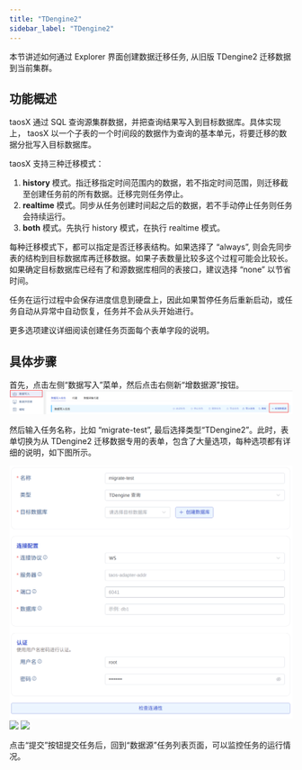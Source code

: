 ```yaml
---
title: "TDengine2"
sidebar_label: "TDengine2"
---
```


本节讲述如何通过 Explorer 界面创建数据迁移任务, 从旧版 TDengine2 迁移数据到当前集群。

## 功能概述

taosX 通过 SQL 查询源集群数据，并把查询结果写入到目标数据库。具体实现上， taosX 以一个子表的一个时间段的数据作为查询的基本单元，将要迁移的数据分批写入目标数据库。

taosX 支持三种迁移模式：
1. **history** 模式。指迁移指定时间范围内的数据，若不指定时间范围，则迁移截至创建任务前的所有数据。迁移完则任务停止。
2. **realtime** 模式。同步从任务创建时间起之后的数据，若不手动停止任务则任务会持续运行。
3. **both** 模式。先执行 history 模式，在执行 realtime 模式。

每种迁移模式下，都可以指定是否迁移表结构。如果选择了 “always”, 则会先同步表的结构到目标数据库再迁移数据。如果子表数量比较多这个过程可能会比较长。如果确定目标数据库已经有了和源数据库相同的表接口，建议选择 “none” 以节省时间。

任务在运行过程中会保存进度信息到硬盘上，因此如果暂停任务后重新启动，或任务自动从异常中自动恢复，任务并不会从头开始进行。

更多选项建议详细阅读创建任务页面每个表单字段的说明。



## 具体步骤

首先，点击左侧“数据写入”菜单，然后点击右侧新“增数据源”按钮。
![](./migrate-step1.png)

然后输入任务名称，比如 “migrate-test”, 最后选择类型“TDengine2”。此时，表单切换为从 TDengine2 迁移数据专用的表单，包含了大量选项，每种选项都有详细的说明，如下图所示。

![](./migrate-step2.png)
![](./migrate-step3.png)
![](./migrate-step4.png)

点击“提交”按钮提交任务后，回到“数据源”任务列表页面，可以监控任务的运行情况。